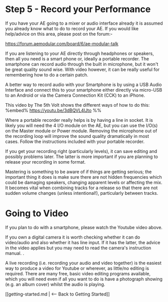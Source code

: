 # Step 5 - Record your Performance

If you have your AE going to a mixer or audio interface already it is assumed you already know what to do to record your AE. If you would like help/advice on this area, please post on the forum:- 

https://forum.aemodular.com/board/6/ae-modular-talk

If you are listening to your AE directly through headphones or speakers, then all you need is a smart phone or, ideally a portable recorder. The smartphone can record audio through the built in microphone, but it won't be great quality sound wise. With video however, it can be really useful for remembering how to do a certain patch. 

A better way to record audio with your Smartphone is by using a USB Audio Interface and connect this to your smartphone either directly via micro-USB to an Android or via the Camera Connection Kit (CCK) to an iPhone.

This video by The 5th Volt shows the different ways of how to do this:
%embed% https://youtu.be/3dBQVL4lJto %%



Where a portable recorder really helps is by having a line in socket. It is likely you will need the 4 I/O module on the AE, but you can use the I/O(s) on the Master module or Power module. Removing the microphone out of the recording loop will improve the sound quality dramatically in most cases. Follow the instructions included with your portable recorder.

If you get your recording right (particularly levels), it can save editing and possibly problems later. The latter is more important if you are planning to release your recording in some format.

Mastering is something to be aware of if things are getting serious; the important thing it does is make sure there are not hidden frequencies which could be damaging speakers, changing apparent levels or affecting the mix. It becomes vital when combining tracks for a release so that there are not sudden volume changes (unless intentional!), particularly between tracks.

# Going to Video

If you plan to do with a smartphone, please watch the Youtube video above.

If you own a digital camera it is worth checking whether it can do video/audio and also whether it has line input. If it has the latter, the advice in the video applies but you may need to read the camera's instruction  manual. .

A live recording (i.e. recording your audio and video together) is the easiest way to produce a video for Youtube or wherever, as little/no editing is required.  There are many free, basic video editing programs available, which you will need even if all you want to do is have a photograph showing (e.g. an album cover) whilst the audio is playing.

[[getting-started.md | <-- Back to Getting Started]]